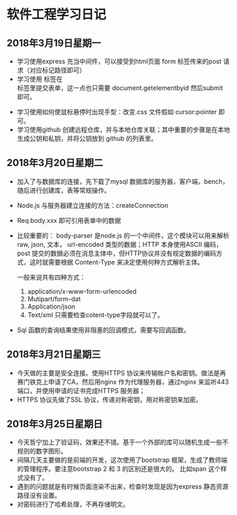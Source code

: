 软件工程学习日记
==
2018年3月19日星期一
--
*	学习使用express 充当中间件，可以接受到html页面 form 标签传来的post 请求（对应标记路径即可）
*	学习使用 <a> 标签在 <form> 标签里提交表单，这一点也只需要 document.getelementbyid 然后submit 即可。
*	学习使用如何使鼠标悬停时出现手型：改变.css 文件假如 cursor:pointer 即可。
*	学习使用github 创建远程仓库，并与本地仓库关联；其中重要的步骤是在本地生成公钥和私钥，并将公钥放到 github 的列表里。 
  
2018年3月20日星期二
--

*	加入了与数据库的连接，先下载了mysql 数据库的服务器，客户端，bench，随后进行创建库，表等常规操作。
*	Node.js 与服务器建立连接的方法：createConnection
*	Req.body.xxx 即可引用表单中的数据
*   比较重要的： body-parser 是node.js 的一个中间件，这个模块可以用来解析 raw, json, 文本， url-encoded 类型的数据；HTTP 本身使用ASCII 编码，post 提交的数据必须在消息主体中，但HTTP协议并没有规定数据的编码方式，这时就需要根据 Content-Type 来决定使用何种方式解析主体。

    一般来说共有四种方式： 

    1. application/x-www-form-urlencoded 
    2. Mutipart/form-dat 
    3. Application/json
    4. Text/xml
  只需要检查cotent-type字段就可以了。
  
*	Sql 函数的查询结果使用非阻塞的回调模式，需要写回调函数。

2018年3月21日星期三
--
* 今天做的主要是安全连接。使用HTTPS 协议来传输帐户名和密钥。做法是再赛门铁克上申请了CA，然后用nginx 作为代理服务器，通过nginx 来监听443 端口，并使用申请的证书完成HTTPS 服务器；
* HTTPS 协议先做了SSL 协议，传递对称密钥，用对称密钥来加密。

2018年3月25日星期日
--
* 今天哲宁加上了验证码，效果还不错。基于一个外部的库可以随机生成一些不规则的数字图形。
* 间隔几天主要做的是前端的开发，这次使用了bootstrap 框架，生成了教师端的管理程序。要注意bootstrap 2 和 3 的区别还是很大的。 比如span 这个样式没有了。
* 遇到的问题就是有时候页面渲染不出来，检查时发现是因为express 静态资源路径没有设置。
* 对密码进行了哈希处理，不再存储明文。
